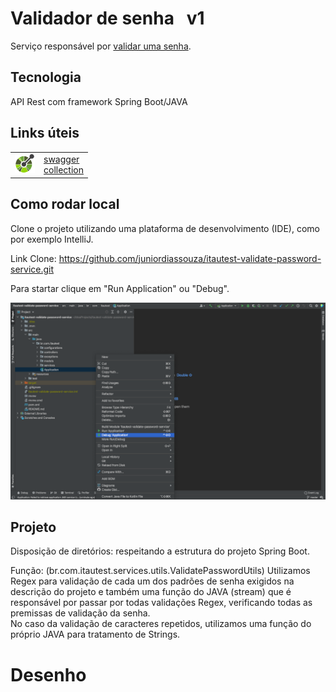 # Validador de senha &nbsp; v1

Serviço responsável por [validar uma senha](http://localhost:8080/api/validator/v1/password).

## Tecnologia

API Rest com framework Spring Boot/JAVA

## Links úteis

|  |  |
| ------ | ------ |
| <img src="https://github.com/juniordiassouza/itautest-validate-password-service/blob/master/src/main/resources/images/openapi%20.png" width="32" height="32"> | [swagger](http://localhost:8080/api/validator/v1/swagger-ui/index.html) <br> [collection](http://localhost:8080/api/validator/v1/v2/api-docs) |

## Como rodar local

Clone o projeto utilizando uma plataforma de desenvolvimento (IDE), como por exemplo IntelliJ.

Link Clone: https://github.com/juniordiassouza/itautest-validate-password-service.git

Para startar clique em "Run Application" ou "Debug".

<img src="https://github.com/juniordiassouza/itautest-validate-password-service/blob/master/src/main/resources/images/tela.png">

## Projeto

Disposição de diretórios: respeitando a estrutura do projeto Spring Boot.

Função: (br.com.itautest.services.utils.ValidatePasswordUtils) Utilizamos Regex para validação de cada um dos padrões de senha exigidos na descrição do projeto e também uma função do JAVA (stream) que é responsável por passar por todas validações Regex, verificando todas as premissas de validação da senha.  
No caso da validação de caracteres repetidos, utilizamos uma função do próprio JAVA para tratamento de Strings.

# Desenho

<img src="">
